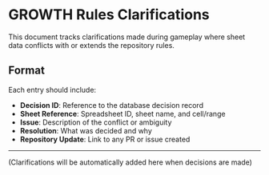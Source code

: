 # GROWTH Rules Clarifications

This document tracks clarifications made during gameplay where sheet data conflicts with or extends the repository rules.

## Format

Each entry should include:
- **Decision ID**: Reference to the database decision record
- **Sheet Reference**: Spreadsheet ID, sheet name, and cell/range
- **Issue**: Description of the conflict or ambiguity
- **Resolution**: What was decided and why
- **Repository Update**: Link to any PR or issue created

---

(Clarifications will be automatically added here when decisions are made)
